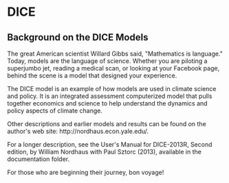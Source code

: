 <h1>DICE</h1>

<h2>Background on the DICE Models</h2>

<p>The great American scientist Willard Gibbs said, "Mathematics is language." Today, models are the language of science. Whether you are piloting a superjumbo jet, reading a medical scan, or looking at your Facebook page, behind the scene is a model that designed your experience.</p>

<p>The DICE model is an example of how models are used in climate science and policy. It is an integrated assessment computerized model that pulls together economics and science to help understand the dynamics and policy aspects of climate change.</p>

<p>Other descriptions and earlier models and results can be found on the author's web site: http://nordhaus.econ.yale.edu/.</p>

<p>For a longer description, see the User's Manual for DICE-2013R, Second edition, by William Nordhaus with Paul Sztorc (2013), available in the documentation folder.</p>

<p>For those who are beginning their journey, bon voyage!</p>